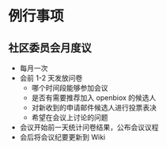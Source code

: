 # 例行事项

## 社区委员会月度议

- 每月一次
- 会前 1-2 天发放问卷
  - 哪个时间段能够参加会议
  - 是否有需要推荐加入 openbiox 的候选人
  - 对新收到的申请邮件候选人进行投票表决
  - 希望在会议上讨论的问题
- 会议开始前一天统计问卷结果，公布会议议程
- 会后将会议纪要更新到 Wiki

